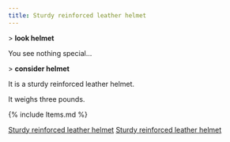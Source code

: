 ```yaml
---
title: Sturdy reinforced leather helmet
---
```


\> **look helmet**

You see nothing special...

\> **consider helmet**

It is a sturdy reinforced leather helmet.

It weighs three pounds.

{% include Items.md %}

[Sturdy reinforced leather
helmet](Category:_Leather_equipment "wikilink") [Sturdy reinforced
leather helmet](Category:_Head_items "wikilink")